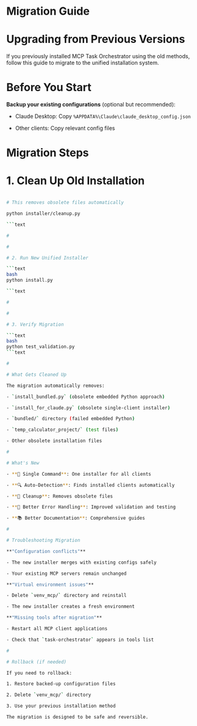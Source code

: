 

# Migration Guide

#

# Upgrading from Previous Versions

If you previously installed MCP Task Orchestrator using the old methods, follow this guide to migrate to the unified installation system.

#

# Before You Start

**Backup your existing configurations** (optional but recommended):

- Claude Desktop: Copy `%APPDATA%\Claude\claude_desktop_config.json`

- Other clients: Copy relevant config files

#

# Migration Steps

#

#

# 1. Clean Up Old Installation

```bash

# This removes obsolete files automatically

python installer/cleanup.py

```text

#

#

# 2. Run New Unified Installer  

```text
bash
python install.py

```text

#

#

# 3. Verify Migration

```text
bash
python test_validation.py
```text

#

# What Gets Cleaned Up

The migration automatically removes:

- `install_bundled.py` (obsolete embedded Python approach)

- `install_for_claude.py` (obsolete single-client installer)

- `bundled/` directory (failed embedded Python)

- `temp_calculator_project/` (test files)

- Other obsolete installation files

#

# What's New

- **🎯 Single Command**: One installer for all clients

- **🔍 Auto-Detection**: Finds installed clients automatically

- **🧹 Cleanup**: Removes obsolete files

- **🔧 Better Error Handling**: Improved validation and testing

- **📚 Better Documentation**: Comprehensive guides

#

# Troubleshooting Migration

**"Configuration conflicts"**

- The new installer merges with existing configs safely

- Your existing MCP servers remain unchanged

**"Virtual environment issues"**  

- Delete `venv_mcp/` directory and reinstall

- The new installer creates a fresh environment

**"Missing tools after migration"**

- Restart all MCP client applications

- Check that `task-orchestrator` appears in tools list

#

# Rollback (if needed)

If you need to rollback:

1. Restore backed-up configuration files

2. Delete `venv_mcp/` directory

3. Use your previous installation method

The migration is designed to be safe and reversible.
